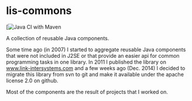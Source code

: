 lis-commons
=============

[![Java CI with Maven](https://github.com/link-intersystems/lis-commons/workflows/Java%20CI%20with%20Maven/badge.svg)

A collection of reusable Java components.

Some time ago (in 2007) I started to aggregate reusable Java components that were not included in J2SE or that provide an easier api for common programming tasks in one library.
In 2011 I published the library on www.link-intersystems.com and a few weeks ago (Dec. 2014) I decided to migrate this library from svn to git and make it available under the apache license 2.0 on github.

Most of the components are the result of projects that I worked on.




